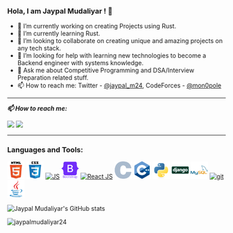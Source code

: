### Hola, I am Jaypal Mudaliyar ! 👋

<!--
**jaypalmudaliyar24/jaypalmudaliyar24** is a ✨ _special_ ✨ repository because its `README.md` (this file) appears on your GitHub profile.

Here are some ideas to get you started: -->

- 🔭 I’m currently working on creating Projects using Rust.
- 🌱 I’m currently learning Rust.
- 🤝 I’m looking to collaborate on creating unique and amazing projects on any tech stack.
- 🤔 I’m looking for help with learning new technologies to become a Backend engineer with systems knowledge.
- 💬 Ask me about Competitive Programming and DSA/Interview Preparation related stuff.
- 📫 How to reach me: Twitter - [@jaypal_m24](https://twitter.com/jaypal_m24), CodeForces - [@mon0pole](https://codeforces.com/profile/mon0pole)
<!-- - 😄 Pronouns: He/His -->
<!-- - ⚡ Fun fact: 
-->

---

<p>
  <b><i>📫 How to reach me: </i></b>

 
  [<img height="30" src = "https://img.shields.io/badge/gmail-c14438?&style=for-the-badge&logo=gmail&logoColor=white">][gmail] 
  [<img height="30" src="https://img.shields.io/badge/linkedin-blue.svg?&style=for-the-badge&logo=linkedin&logoColor=white">][LinkedIn]
</p>

---

<h3 align="left">Languages and Tools:</h3>
<p align="left"> 
  <a href="https://www.w3.org/html/" target="_blank"><img src="https://raw.githubusercontent.com/devicons/devicon/master/icons/html5/html5-original-wordmark.svg" alt="html5" width="40" height="40"/></a> 
  <a href="https://www.w3schools.com/css/" target="_blank"><img src="https://raw.githubusercontent.com/devicons/devicon/master/icons/css3/css3-original-wordmark.svg" alt="css3" width="40" height="40"/></a> 
  <a href="https://www.javascript.com/" target="_blank"><img src="https://upload.wikimedia.org/wikipedia/commons/thumb/9/99/Unofficial_JavaScript_logo_2.svg/240px-Unofficial_JavaScript_logo_2.svg.png" alt="JS"  width="40" height="40"/></a>
  <a href="https://getbootstrap.com" target="_blank"><img src="https://raw.githubusercontent.com/devicons/devicon/master/icons/bootstrap/bootstrap-plain-wordmark.svg" alt="bootstrap" width="40" height="40"/></a> 
  <a href="https://reactjs.org/" target="_blank"><img src="https://i.pinimg.com/originals/84/b1/06/84b1065e798f61aa80b8670a4b6fbb4d.png" alt="React JS"  width="40" height="40"/></a>
  <a href="https://www.cprogramming.com/" target="_blank"><img src="https://raw.githubusercontent.com/devicons/devicon/master/icons/c/c-original.svg" alt="c" width="40" height="40"/></a> 
  <a href="https://www.w3schools.com/cpp/" target="_blank"><img src="https://raw.githubusercontent.com/devicons/devicon/master/icons/cplusplus/cplusplus-original.svg" alt="cplusplus" width="40" height="40"/></a>
  <a href="https://www.python.org" target="_blank"><img src="https://raw.githubusercontent.com/devicons/devicon/master/icons/python/python-original.svg" alt="python" width="40" height="40"/></a>
  <a href="https://www.djangoproject.com/" target="_blank"><img src="https://raw.githubusercontent.com/devicons/devicon/master/icons/django/django-original.svg" alt="django" width="40" height="40"/></a>
  <a href="https://www.mysql.com/" target="_blank"><img src="https://raw.githubusercontent.com/devicons/devicon/master/icons/mysql/mysql-original-wordmark.svg" alt="mysql" width="40" height="40"/></a> 
  <a href="https://git-scm.com/" target="_blank"> <img src="https://www.vectorlogo.zone/logos/git-scm/git-scm-icon.svg" alt="git" width="40" height="40"/> </a>
  <a href="https://www.java.com" target="_blank"> <img src="https://raw.githubusercontent.com/devicons/devicon/master/icons/java/java-original.svg" alt="java" width="40" height="40"/> </a>
</p>

![Jaypal Mudaliyar's GitHub stats](https://github-readme-stats.vercel.app/api?username=jaypalmudaliyar24&show_icons=true&theme=flag-india)
  
<img src="https://github-readme-stats.vercel.app/api/top-langs?username=jaypalmudaliyar24&show_icons=true&locale=en&layout=compact" alt="jaypalmudaliyar24" />

[gmail]: mailto:jaypal.m.cse@gmail.com
[linkedin]: https://www.linkedin.com/in/jaypal-m-167a30194/
